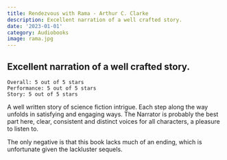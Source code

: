 ```yaml
---
title: Rendezvous with Rama - Arthur C. Clarke
description: Excellent narration of a well crafted story.
date: '2023-01-01'
category: Audiobooks
image: rama.jpg
---
```


## Excellent narration of a well crafted story.

```
Overall: 5 out of 5 stars
Performance: 5 out of 5 stars
Story: 5 out of 5 stars
```

A well written story of science fiction intrigue. Each step along the way unfolds in satisfying and engaging ways. The Narrator is probably the best part here, clear, consistent and distinct voices for all characters, a pleasure to listen to.

The only negative is that this book lacks much of an ending, which is unfortunate given the lackluster sequels.